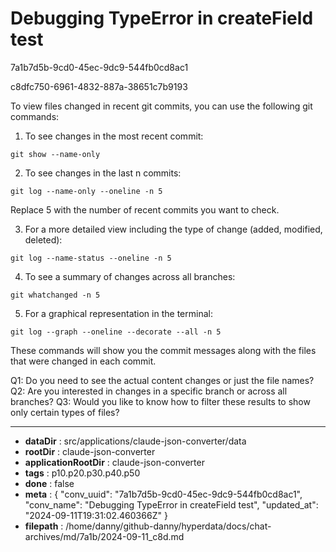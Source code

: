 # Debugging TypeError in createField test

7a1b7d5b-9cd0-45ec-9dc9-544fb0cd8ac1

c8dfc750-6961-4832-887a-38651c7b9193

 To view files changed in recent git commits, you can use the following git commands:

1. To see changes in the most recent commit:

```
git show --name-only
```

2. To see changes in the last n commits:

```
git log --name-only --oneline -n 5
```

Replace 5 with the number of recent commits you want to check.

3. For a more detailed view including the type of change (added, modified, deleted):

```
git log --name-status --oneline -n 5
```

4. To see a summary of changes across all branches:

```
git whatchanged -n 5
```

5. For a graphical representation in the terminal:

```
git log --graph --oneline --decorate --all -n 5
```

These commands will show you the commit messages along with the files that were changed in each commit.

Q1: Do you need to see the actual content changes or just the file names?
Q2: Are you interested in changes in a specific branch or across all branches?
Q3: Would you like to know how to filter these results to show only certain types of files?

---

* **dataDir** : src/applications/claude-json-converter/data
* **rootDir** : claude-json-converter
* **applicationRootDir** : claude-json-converter
* **tags** : p10.p20.p30.p40.p50
* **done** : false
* **meta** : {
  "conv_uuid": "7a1b7d5b-9cd0-45ec-9dc9-544fb0cd8ac1",
  "conv_name": "Debugging TypeError in createField test",
  "updated_at": "2024-09-11T19:31:02.460366Z"
}
* **filepath** : /home/danny/github-danny/hyperdata/docs/chat-archives/md/7a1b/2024-09-11_c8d.md